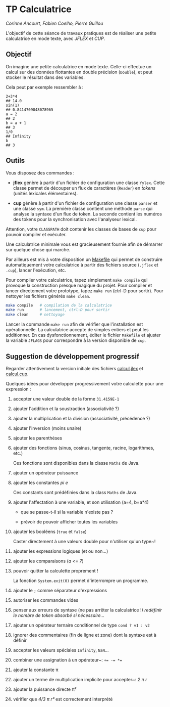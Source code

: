 # TP Calculatrice

*Corinne Ancourt, Fabien Coelho, Pierre Guillou*

L'objectif de cette séance de travaux pratiques est de réaliser une
petite calculatrice en mode texte, avec *JFLEX* et *CUP*.

## Objectif

On imagine une petite calculatrice en mode texte. Celle-ci effectue un
calcul sur des données flottantes en double précision (`Double`),
et peut stocker le résultat dans des variables.

Cela peut par exemple ressembler à :

```
2+3*4
## 14.0
sin(1)
## 0.8414709848078965
a = 2
## 2
b = a + 1
## 3
1/0
## Infinity
b
## 3
```

## Outils

Vous disposez des commandes :

 - **jflex**
  génère à partir d'un fichier de configuration une classe `Yylex`.
  Cette classe permet de découper un flux de caractères (`Reader`)
  en *tokens* (unités lexicales élémentaires).

 - **cup**
  génère à partir d'un fichier de configuration une classe `parser`
  et une classe `sym`. La première classe contient une méthode
  `parse` qui analyse la syntaxe d'un flux de token. La seconde
  contient les numéros des tokens pour la synchronisation avec l'analyseur
  lexical.

  Attention, votre `CLASSPATH` doit contenir les classes de bases
  de `cup` pour pouvoir compiler et exécuter.

Une calculatrice minimale vous est gracieusement fournie afin de démarrer
sur quelque chose qui marche.

Par ailleurs est mis à votre disposition un [Makefile](Makefile) qui permet
de construire automatiquement votre calculatrice à partir des fichiers
source (`.jflex` et `.cup`), lancer l'exécution, etc.

Pour compiler votre calculatrice, tapez simplement `make compile` qui
provoque la construction presque magique du projet. Pour compiler et lancer
directement votre prototype, tapez `make run` (ctrl-D pour sortir).
Pour nettoyer les fichiers générés `make clean`.

```sh
make compile   # compilation de la calculatrice
make run       # lancement, ctrl-D pour sortir
make clean     # nettoyage
```

Lancer la commande `make run` afin de vérifier que l'installation est opérationnelle.
La calculatrice accepte de simples entiers et peut les additionner.
En cas dysfonctionnement, éditer le fichier `Makefile` et ajuster la variable `JFLAGS`
pour correspondre à la version disponible de `cup`.

## Suggestion de développement progressif

Regarder attentivement la version initiale des fichiers [calcul.jlex](calcul.jlex)
et [calcul.cup](calcul.cup).

Quelques idées pour développer progressivement votre calculette pour une
expression :

1. accepter une valeur double de la forme `31.4159E-1`

1. ajouter l'addition et la soustraction (associativité ?)

1. ajouter la multiplication et la division (associativité, précédence ?)

1. ajouter l'inversion (moins unaire)

1. ajouter les parenthèses

1. ajouter des fonctions (sinus, cosinus, tangente, racine, logarithmes, etc.)

   Ces fonctions sont disponibles dans la classe `Maths` de Java.

1. ajouter un opérateur puissance

1. ajouter les constantes *pi* *e*

   Ces constants sont prédéfinies dans la class `Maths` de Java.

1. ajouter l'affectation à une variable, et son utilisation (a=4, b=a\*4)
  
   - que se passe-t-il si la variable n'existe pas ?

   - prévoir de pouvoir afficher toutes les variables

1. ajouter les booléens (`true` et `false`)

   Caster directement à une valeurs double pour n'utiliser qu'un type~!

1. ajouter les expressions logiques (et ou non…)

1. ajouter les comparaisons (*a <= 7*)

1. pouvoir quitter la calculette proprement !

   La fonction `System.exit(0)` permet d'interrompre un programme.

1. ajouter le `;` comme séparateur d'expressions

1. autoriser les commandes vides

1. penser aux erreurs de syntaxe (ne pas arrêter la calculatrice !)
   *redéfinir le nombre de token absorbé si nécessaire…*

1. ajouter un opérateur ternaire conditionnel de type `cond ? v1 : v2`

1. ignorer des commentaires (fin de ligne et zone) dont la syntaxe est à définir

1. accepter les valeurs spéciales `Infinity`, `NaN`…

1. combiner une assignation à un opérateur~: `+= -= *=`

1. ajouter la constante π

1. ajouter un terme de multiplication implicite pour accepter~: *2 π r*

1. ajouter la puissance directe π²

1. vérifier que *4/3 π r³* est correctement interprété
